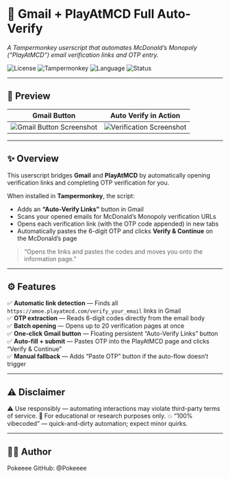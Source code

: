# 📨 Gmail + PlayAtMCD Full Auto-Verify  

_A Tampermonkey userscript that automates McDonald’s Monopoly (“PlayAtMCD”) email verification links and OTP entry._

![License](https://img.shields.io/badge/license-MIT-green)
![Tampermonkey](https://img.shields.io/badge/Userscript-Tampermonkey-blue)
![Language](https://img.shields.io/badge/language-JavaScript-yellow)
![Status](https://img.shields.io/badge/status-Active-success)

---

## 📸 Preview

| Gmail Button | Auto Verify in Action |
|---------------|----------------------|
| ![Gmail Button Screenshot](https://via.placeholder.com/400x220?text=Auto-Verify+Button+in+Gmail) | ![Verification Screenshot](https://via.placeholder.com/400x220?text=OTP+Auto-Filled+and+Submitted) |

---

## ✨ Overview

This userscript bridges **Gmail** and **PlayAtMCD** by automatically opening verification links and completing OTP verification for you.

When installed in **Tampermonkey**, the script:

- Adds an **“Auto-Verify Links”** button in Gmail  
- Scans your opened emails for McDonald’s Monopoly verification URLs  
- Opens each verification link (with the OTP code appended) in new tabs  
- Automatically pastes the 6-digit OTP and clicks **Verify & Continue** on the McDonald’s page  

> “Opens the links and pastes the codes and moves you onto the information page.”  

---

## ⚙️ Features

✅ **Automatic link detection** — Finds all `https://amoe.playatmcd.com/verify_your_email` links in Gmail  
✅ **OTP extraction** — Reads 6-digit codes directly from the email body  
✅ **Batch opening** — Opens up to 20 verification pages at once  
✅ **One-click Gmail button** — Floating persistent “Auto-Verify Links” button  
✅ **Auto-fill + submit** — Pastes OTP into the PlayAtMCD page and clicks “Verify & Continue”  
✅ **Manual fallback** — Adds “Paste OTP” button if the auto-flow doesn’t trigger  

---

## ⚠️ Disclaimer

⚠️ Use responsibly — automating interactions may violate third-party terms of service.
🧪 For educational or research purposes only.
💥 “100% vibecoded” — quick-and-dirty automation; expect minor quirks.

---

## 👨‍💻 Author

Pokeeee
GitHub: @Pokeeee

